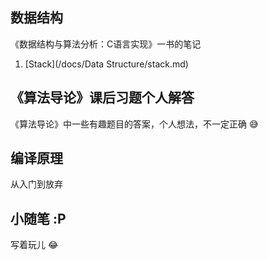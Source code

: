 ## 数据结构

《数据结构与算法分析：C语言实现》一书的笔记

1. [Stack](/docs/Data Structure/stack.md)

## 《算法导论》课后习题个人解答

《算法导论》中一些有趣题目的答案，个人想法，不一定正确 :sweat_smile:

## 编译原理

从入门到放弃

## 小随笔 :P

写着玩儿 :joy:
